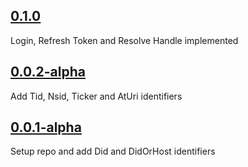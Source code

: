 ## [0.1.0](https://github.com/dariogriffo/Nordigen.Net/releases/tag/0.1.0)

Login, Refresh Token and Resolve Handle implemented

## [0.0.2-alpha](https://github.com/dariogriffo/Nordigen.Net/releases/tag/0.0.2-alpha)

Add Tid, Nsid, Ticker and AtUri identifiers

## [0.0.1-alpha](https://github.com/dariogriffo/Nordigen.Net/releases/tag/0.0.1-alpha)

Setup repo and add Did and DidOrHost identifiers
